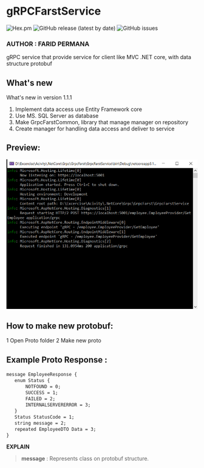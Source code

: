 # gRPCFarstService
![Hex.pm](https://img.shields.io/hexpm/l/grpc) ![GitHub release (latest by date)](https://img.shields.io/github/v/release/faridpermana7/grpcfarstservice) ![GitHub issues](https://img.shields.io/github/issues/faridpermana7/grpcfarstservice)

### AUTHOR : FARID PERMANA

gRPC service that provide service for client like MVC .NET core, with data structure protobuf

## What's new
What's new in version 1.1.1
  1. Implement data access use Entity Framework core
  2. Use MS. SQL Server as database
  3. Make GrpcFarstCommon, library that manage manager on repository
  4. Create manager for handling data access and deliver to service 
  

## Preview: 
![alt text](https://github.com/faridpermana7/faridpermana7.github.io/blob/master/img/grpc-service.PNG "SC")

## How to make new protobuf: 
 1  Open Proto folder
 2  Make new proto
 
## Example Proto Response :

    message EmployeeResponse {
       enum Status { 
           NOTFOUND = 0;
           SUCCESS = 1;
           FAILED = 2;
           INTERNALSERVERERROR = 3;
       }
       Status StatusCode = 1;
       string message = 2;
       repeated EmployeeDTO Data = 3; 
    }
    
    
**EXPLAIN**
> **message** : Represents class on protobuf structure.   

